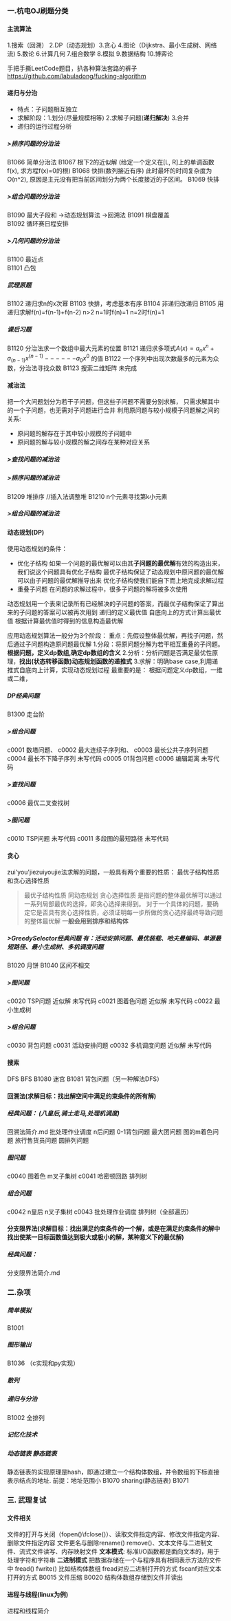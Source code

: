 ### 一.杭电OJ刷题分类
#### 主流算法
1.搜索（回溯） 2.DP（动态规划）3.贪心 4.图论（Dijkstra、最小生成树、网络流) 5.数论 6.计算几何 7.组合数学  8.模拟 9.数据结构 10.博弈论

手把手撕LeetCode题目，扒各种算法套路的裤子
https://github.com/labuladong/fucking-algorithm

#### 递归与分治 
- 特点：子问题相互独立
- 求解阶段：1.划分(尽量规模相等) 2.求解子问题(**递归解决**) 3.合并
- 递归的运行过程分析
##### >排序问题的分治法
B1066 简单分治法
B1067 根下2的近似解 (给定一个定义在[L, R]上的单调函数f(x), 求方程f(x)=0的根)
B1068 快排(数列接近有序) 此时最坏的时间复杂度为O(n^2), 原因是主元没有把当前区间划分为两个长度接近的子区间。 
B1069 快排 
##### >组合问题的分治法
B1090 最大子段和  ->动态规划算法 ->回溯法
B1091 棋盘覆盖    
B1092 循环赛日程安排
##### >几何问题的分治法
B1100 最近点  
B1101 凸包
##### 武理原题
B1102 递归求n的x次幂
B1103 快排，考虑基本有序
B1104 非递归改递归
B1105 用递归求解f(n)=f(n-1)+f(n-2) n>2 n=1时f(n)=1 n=2时f(n)=1
##### 课后习题
B1120 分治法求一个数组中最大元素的位置
B1121 递归求多项式$A(x)=a_nx^n+a_(n-1)x^(n-1)------a_0x^0$ 的值
B1122 一个序列中出现次数最多的元素为众数，分治法寻找众数
B1123 搜索二维矩阵     未完成

#### 减治法
把一个大问题划分为若干子问题，但这些子问题不需要分别求解， 只需求解其中的一个子问题，也无需对子问题进行合并
利用原问题与较小规模子问题解之间的关系:
- 原问题的解存在于其中较小规模的子问题中
- 原问题的解与较小规模的解之间存在某种对应关系
##### >查找问题的减治法

##### >排序问题的减治法
B1209 堆排序   //插入法调整堆
B1210 n个元素寻找第k小元素
##### >组合问题的减治法

#### 动态规划(DP) 
使用动态规划的条件：
- 优化子结构
如果一个问题的最优解可以由其**子问题的最优解**有效的构造出来，我们说这个问题具有优化子结构
最优子结构保证了动态规划中原问题的最优解可以由子问题的最优解推导出来
优化子结构使我们能自下而上地完成求解过程
- 重叠子问题
在问题的求解过程中，很多子问题的解将被多次使用

动态规划用一个表来记录所有已经解决的子问题的答案，而最优子结构保证了算出来的子问题的答案可以被再次用到
递归的定义最优值
自底向上的方式计算出最优值
根据计算最优值时得到的信息构造最优解

应用动态规划算法一般分为3个阶段：
重点：先假设整体最优解，再找子问题，然后通过子问题构造原问题最优解
1.分段：将原问题分解为若干相互重叠的子问题。**根据问题，定义dp数组,确定dp数组的含义**
2.分析：分析问题是否满足最优性原理，**找出(状态转移函数)动态规划函数的递推式**
3.求解：明确base case,利用递推式自底向上计算，实现动态规划过程
最重要的是：
根据问题定义dp数组，一维或二维，

##### DP经典问题
B1300 走台阶
##### >组合问题
c0001 数塔问题、
c0002 最大连续子序列和、
c0003 最长公共子序列问题
c0004 最长不下降子序列    未写代码
c0005 01背包问题
c0006 编辑距离   未写代码

##### >查找问题
c0006 最优二叉查找树

##### >图问题
c0010 TSP问题            未写代码
c0011 多段图的最短路径    未写代码


#### 贪心
zui'you'jiezuiyoujie法求解的问题，一般具有两个重要的性质：
最优子结构性质和贪心选择性质
>最优子结构性质 同动态规划 
>贪心选择性质
是指问题的整体最优解可以通过一系列局部最优的选择，即贪心选择来得到。
对于一个具体的问题，要确定它是否具有贪心选择性质，必须证明每一步所做的贪心选择最终导致问题的整体最优解
**一般会用到排序和结构体**

##### >GreedySelector经典问题 有：活动安排问题、最优装载、哈夫曼编码、单源最短路径、最小生成树、多机调度问题
B1020 月饼  B1040 区间不相交

##### >图问题
c0020 TSP问题  近似解  未写代码
c0021 图着色问题   近似解  未写代码
c0022 最小生成树

##### >组合问题
c0030 背包问题
c0031 活动安排问题
c0032 多机调度问题   近似解  未写代码

#### 搜索
DFS   BFS
B1080 迷宫   B1081 背包问题（另一种解法DFS）
#### 回溯法(求解目标：找出解空间中满足约束条件的所有解)
##### 经典问题：  (八皇后,骑士走马,处理机调度)
回溯法简介.md
批处理作业调度  n后问题 0-1背包问题 最大团问题 图的m着色问题 旅行售货员问题  圆排列问题
##### 图问题
c0040 图着色  m叉子集树
c0041 哈密顿回路  排列树
##### 组合问题
c0042 n皇后  n叉子集树
c0043 批处理作业调度 排列树（全部遍历）


#### 分支限界法(求解目标：找出满足约束条件的一个解，或是在满足约束条件的解中找出使某一目标函数值达到极大或极小的解，某种意义下的最优解)
##### 经典问题：
分支限界法简介.md







### 二.杂项 
##### 简单模拟 
B1001

##### 图形输出
B1036 （c实现和py实现）

##### 散列

##### 递归与分治
B1002 全排列
##### 记忆化技术

##### 动态链表   静态链表
静态链表的实现原理是hash，即通过建立一个结构体数组，并令数组的下标直接表示结点的地址. 前提：地址范围小
B1070 sharing(静态链表)     B1071 


### 三. 武理复试
#### 文件相关
文件的打开与关闭（fopen()\fclose()）、读取文件指定内容、修改文件指定内容、删除文件指定内容
文件更名与删除rename() remove()、文本文件与二进制文件、流式文件读写、内存映射文件
**文本模式**:  标准I/O函数都是面向文本的，用于处理字符和字符串
**二进制模式**  把数据存储在一个与程序具有相同表示方法的文件中 fread()  fwrite() 比如结构体数组
fread对应二进制打开的方式   fscanf对应文本打开的方式
B0015 文件压缩     B0020 结构体数组存储到文件并读出

#### 进程与线程(linux为例)
进程和线程简介










